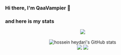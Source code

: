 ### Hi there, I'm QaaVampier 👋

### and here is my stats
<p align="center"><img src="https://www.codewars.com/users/QaaVampier/badges/large"/><br /><br />
  <img src="https://github-readme-stats.vercel.app/api?username=QaaVampier&show_icons=true&include_all_commits=true&theme=monokai" alt="hossein heydari's GitHub stats" /><br />
  <img src="https://github-readme-streak-stats.herokuapp.com/?user=QaaVampier&theme=monokai"/>
  <img src="https://github-readme-stats.vercel.app/api/top-langs/?username=QaaVampier&layout=compact&theme=monokai&langs_count=12"/><br />
</p>

<!--
**QaaVampier/QaaVampier** is a ✨ _special_ ✨ repository because its `README.md` (this file) appears on your GitHub profile.

Here are some ideas to get you started:

- 🔭 I’m currently working on ...
- 🌱 I’m currently learning ...
- 👯 I’m looking to collaborate on ...
- 🤔 I’m looking for help with ...
- 💬 Ask me about ...
- 📫 How to reach me: ...
- 😄 Pronouns: ...
- ⚡ Fun fact: ...
-->
